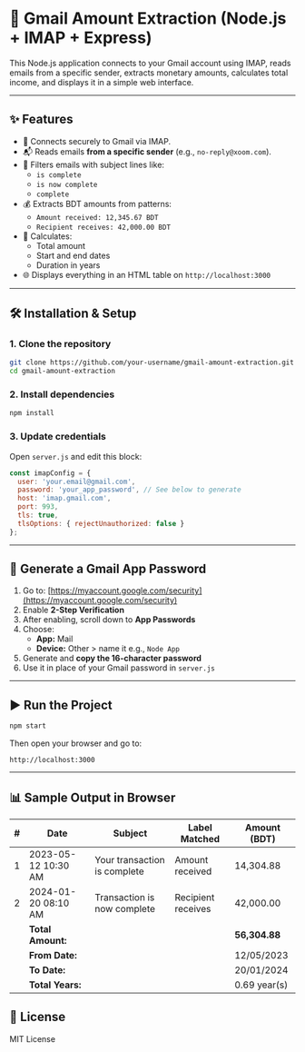 # 📧 Gmail Amount Extraction (Node.js + IMAP + Express)

This Node.js application connects to your Gmail account using IMAP, reads emails from a specific sender, extracts monetary amounts, calculates total income, and displays it in a simple web interface.

---

## ✨ Features

- 🔐 Connects securely to Gmail via IMAP.
- 📬 Reads emails **from a specific sender** (e.g., `no-reply@xoom.com`).
- 🧠 Filters emails with subject lines like:
  - `is complete`
  - `is now complete`
  - `complete`
- 💰 Extracts BDT amounts from patterns:
  - `Amount received: 12,345.67 BDT`
  - `Recipient receives: 42,000.00 BDT`
- 📅 Calculates:
  - Total amount
  - Start and end dates
  - Duration in years
- 🌐 Displays everything in an HTML table on `http://localhost:3000`

---

## 🛠 Installation & Setup

### 1. Clone the repository

```bash
git clone https://github.com/your-username/gmail-amount-extraction.git
cd gmail-amount-extraction
```

### 2. Install dependencies

```bash
npm install
```

### 3. Update credentials

Open `server.js` and edit this block:

```js
const imapConfig = {
  user: 'your.email@gmail.com',
  password: 'your_app_password', // See below to generate
  host: 'imap.gmail.com',
  port: 993,
  tls: true,
  tlsOptions: { rejectUnauthorized: false }
};
```

---

## 🔐 Generate a Gmail App Password

1. Go to: [https://myaccount.google.com/security](https://myaccount.google.com/security)
2. Enable **2-Step Verification**
3. After enabling, scroll down to **App Passwords**
4. Choose:
   - **App:** Mail
   - **Device:** Other > name it e.g., `Node App`
5. Generate and **copy the 16-character password**
6. Use it in place of your Gmail password in `server.js`

---

## ▶️ Run the Project

```bash
npm start
```

Then open your browser and go to:

```
http://localhost:3000
```

---

## 📊 Sample Output in Browser

| # | Date                | Subject                     | Label Matched      | Amount (BDT) |
|---|---------------------|------------------------------|---------------------|--------------|
| 1 | 2023-05-12 10:30 AM | Your transaction is complete | Amount received     | 14,304.88    |
| 2 | 2024-01-20 08:10 AM | Transaction is now complete  | Recipient receives  | 42,000.00    |
|   | **Total Amount:**   |                              |                     | **56,304.88**|
|   | **From Date:**      |                              |                     | 12/05/2023   |
|   | **To Date:**        |                              |                     | 20/01/2024   |
|   | **Total Years:**    |                              |                     | 0.69 year(s) |



## 📄 License

MIT License